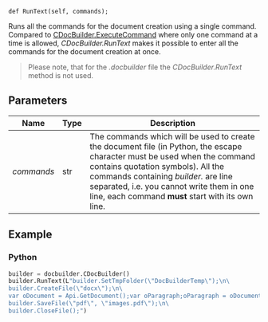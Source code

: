 `def RunText(self, commands);`

Runs all the commands for the document creation using a single command. Compared to [CDocBuilder.ExecuteCommand](../ExecuteCommand/index.md) where only one command at a time is allowed, *CDocBuilder.RunText* makes it possible to enter all the commands for the document creation at once.

> Please note, that for the *.docbuilder* file the *CDocBuilder.RunText* method is not used.

## Parameters

| Name       | Type | Description                                                                                                                                                                                                                                                                                               |
| ---------- | ---- | --------------------------------------------------------------------------------------------------------------------------------------------------------------------------------------------------------------------------------------------------------------------------------------------------------- |
| *commands* | str  | The commands which will be used to create the document file (in Python, the escape character must be used when the command contains quotation symbols). All the commands containing *builder.* are line separated, i.e. you cannot write them in one line, each command **must** start with its own line. |

## Example

### Python

``` py
builder = docbuilder.CDocBuilder()
builder.RunText(L"builder.SetTmpFolder(\"DocBuilderTemp\");\n\
builder.CreateFile(\"docx\");\n\
var oDocument = Api.GetDocument();var oParagraph;oParagraph = oDocument.GetElement(0);oParagraph.SetJc(\"center\");oParagraph.AddText(\"Center\");\n\
builder.SaveFile(\"pdf\", \"images.pdf\");\n\
builder.CloseFile();")
```
